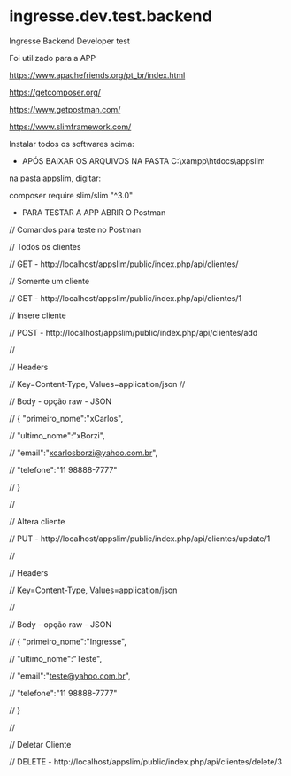 # ingresse.dev.test.backend
Ingresse Backend Developer test

Foi utilizado para a APP

https://www.apachefriends.org/pt_br/index.html

https://getcomposer.org/

https://www.getpostman.com/ 

https://www.slimframework.com/

Instalar todos os softwares acima:

- APÓS BAIXAR OS ARQUIVOS NA PASTA C:\xampp\htdocs\appslim

na pasta appslim, digitar:

composer require slim/slim "^3.0" 

- PARA TESTAR A APP ABRIR O Postman 

// Comandos para teste no Postman

// Todos os clientes

// GET - http://localhost/appslim/public/index.php/api/clientes/

// Somente um cliente

// GET - http://localhost/appslim/public/index.php/api/clientes/1

// Insere cliente

// POST - http://localhost/appslim/public/index.php/api/clientes/add

//

// Headers

// Key=Content-Type, Values=application/json 
//

// Body - opção raw - JSON

// { "primeiro_nome":"xCarlos",

//  "ultimo_nome":"xBorzi",


//  "email":"xcarlosborzi@yahoo.com.br",

//  "telefone":"11 98888-7777"

// }

//

// Altera cliente

// PUT - http://localhost/appslim/public/index.php/api/clientes/update/1

//

// Headers

// Key=Content-Type, Values=application/json 

//

// Body - opção raw - JSON

// { "primeiro_nome":"Ingresse",

//  "ultimo_nome":"Teste",

//  "email":"teste@yahoo.com.br",

//  "telefone":"11 98888-7777"

// }

//

// Deletar Cliente

// DELETE - http://localhost/appslim/public/index.php/api/clientes/delete/3


